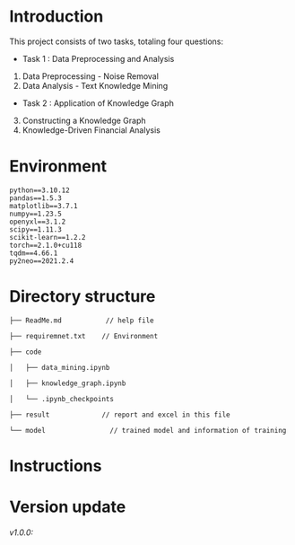 # Introduction

This project consists of two tasks, totaling four questions:
+ Task 1 : Data Preprocessing and Analysis
1. Data Preprocessing - Noise Removal
2. Data Analysis - Text Knowledge Mining
+ Task 2 : Application of Knowledge Graph
3. Constructing a Knowledge Graph 
4. Knowledge-Driven Financial Analysis


# Environment
    python==3.10.12
    pandas==1.5.3
    matplotlib==3.7.1
    numpy==1.23.5
    openyxl==3.1.2
    scipy==1.11.3
    scikit-learn==1.2.2
    torch==2.1.0+cu118
    tqdm==4.66.1
    py2neo==2021.2.4

# Directory structure
    ├── ReadMe.md           // help file

    ├── requiremnet.txt    // Environment

    ├── code             

    │   ├── data_mining.ipynb    

    │   ├── knowledge_graph.ipynb     

    │   └── .ipynb_checkpoints

    ├── result             // report and excel in this file

    └── model                // trained model and information of training

# Instructions



# Version update
###### v1.0.0:
    

